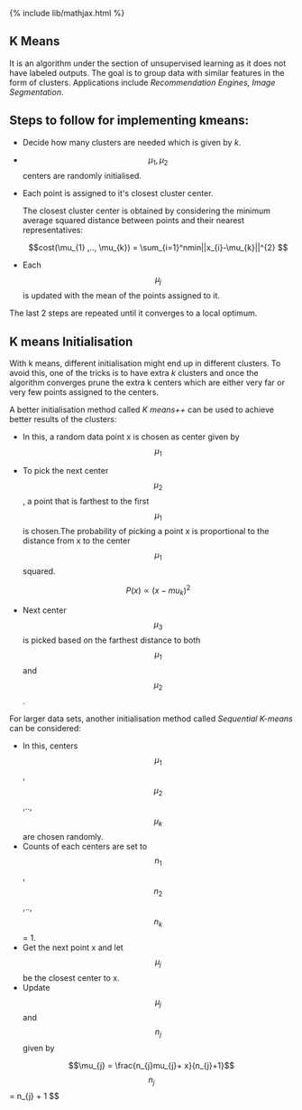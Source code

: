 {% include lib/mathjax.html %}

## K Means

It is an algorithm under the section of unsupervised learning as it does not have labeled outputs. The goal is to group data with similar features in the form of clusters.
Applications include _Recommendation Engines, Image Segmentation_.

## Steps to follow for implementing kmeans:

- Decide how many clusters are needed which is given by _k_.
- $$\mu_{1} , \mu_{2}$$ centers are randomly initialised.
- Each point is assigned to it's closest cluster center.

  The closest cluster center is obtained by considering the minimum average squared distance between points and their nearest representatives:
  
  $$cost(\mu_{1} ,.., \mu_{k}) = \sum_{i=1}^nmin||x_{i}-\mu_{k}||^{2} $$
  
- Each $$\mu_{j}$$ is updated with the mean of the points assigned to it.

The last 2 steps are repeated until it converges to a  local optimum.

## K means Initialisation
With k means, different initialisation might end up in different clusters. To avoid this, one of the tricks is to have extra _k_ clusters and once the algorithm converges prune the extra k centers which are either very far or very few points assigned to the centers.

A better initialisation method called _K means++_ can be used to achieve better results of the clusters:
- In this, a random data point x is chosen as center given by $$\mu_{1}$$
- To pick the next center $$\mu_{2}$$ , a point that is farthest to the first $$\mu_{1}$$ is chosen.The probability of picking a point x is proportional to the distance from x     to the center  $$\mu_{1}$$ squared.

  $$ P(x) \propto (x-mu_{k})^{2} $$
  
 - Next center $$\mu_{3}$$ is picked based on the farthest distance to both $$\mu_{1}$$ and $$\mu_{2}$$.
 
For larger data sets, another initialisation method called _Sequential K-means_ can be considered:
- In this, centers $$\mu_{1}$$, $$\mu_{2}$$ ,..,$$\mu_{k}$$ are chosen randomly.
- Counts of each centers are set to $$n_{1}$$, $$n_{2}$$ ,..,$$n_{k}$$ = 1.
- Get the next point x and let $$\mu_{j}$$ be the closest center to x.
- Update $$\mu_{j}$$ and $$n_{j}$$ given by

$$\mu_{j} = \frac{n_{j}mu_{j}+ x}{n_{j}+1}$$
$$n_{j}$$ = n_{j} + 1 $$


